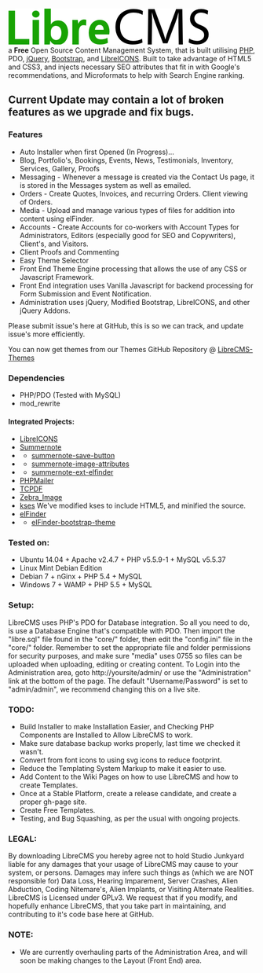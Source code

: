 ![Libr8](core/images/librecms.png)  
a **Free** Open Source Content Management System, that is built utilising [PHP](http://php.net/), PDO, [jQuery](http://jquery.com/), [Bootstrap](http://getbootstrap.com/), and [LibreICONS](https://github.com/StudioJunkyard/LibreICONS). Built to take advantage of HTML5 and CSS3, and injects necessary SEO attributes that fit in with Google's recommendations, and Microformats to help with Search Engine ranking.

## Current Update may contain a lot of broken features as we upgrade and fix bugs.

### Features
- Auto Installer when first Opened (In Progress)...
- Blog, Portfolio's, Bookings, Events, News, Testimonials, Inventory, Services, Gallery, Proofs
- Messaging - Whenever a message is created via the Contact Us page, it is stored in the Messages system as well as emailed.
- Orders - Create Quotes, Invoices, and recurring Orders. Client viewing of Orders.
- Media - Upload and manage various types of files for addition into content using elFinder.
- Accounts - Create Accounts for co-workers with Account Types for Administrators, Editors (especially good for SEO and Copywriters), Client's, and Visitors.
- Client Proofs and Commenting
- Easy Theme Selector
- Front End Theme Engine processing that allows the use of any CSS or Javascript Framework.
- Front End integration uses Vanilla Javascript for backend processing for Form Submission and Event Notification.
- Administration uses jQuery, Modified Bootstrap, LibreICONS, and other jQuery Addons.

Please submit issue's here at GitHub, this is so we can track, and update issue's more efficiently.

You can now get themes from our Themes GitHub Repository @ [LibreCMS-Themes](https://github.com/StudioJunkyard/LibreCMS-themes)

### Dependencies
- PHP/PDO (Tested with MySQL)
- mod_rewrite

#### Integrated Projects:
- [LibreICONS](https://github.com/StudioJunkyard/LibreICONS)
- [Summernote](https://github.com/summernote/summernote)
- - [summernote-save-button](https://github.com/StudioJunkyard/summernote-save-button)
- - [summernote-image-attributes](https://github.com/StudioJunkyard/summernote-image-attributes)
- - [summernote-ext-elfinder](https://github.com/semplon/summernote-ext-elfinder)
- [PHPMailer](https://github.com/PHPMailer/PHPMailer)
- [TCPDF](http://www.tcpdf.org/)
- [Zebra_Image](https://github.com/stefangabos/Zebra_Image)
- [kses]() We've modified kses to include HTML5, and minified the source.
- [elFinder](https://github.com/Studio-42/elFinder)
- - [elFinder-bootstrap-theme](https://github.com/StudioJunkyard/elfinder-bootstrap-theme)

### Tested on:
- Ubuntu 14.04 + Apache v2.4.7 + PHP v5.5.9-1 + MySQL v5.5.37
- Linux Mint Debian Edition
- Debian 7 + nGinx + PHP 5.4 + MySQL
- Windows 7 + WAMP + PHP 5.5 + MySQL

### Setup:
LibreCMS uses PHP's PDO for Database integration. So all you need to do, is use a Database Engine that's compatible with PDO. Then import the "libre.sql" file found in the "core/" folder, then edit the "config.ini" file in the "core/" folder.
Remember to set the appropriate file and folder permissions for security purposes, and make sure "media" uses 0755 so files can be uploaded when uploading, editing or creating content.
To Login into the Administration area, goto http://yoursite/admin/ or use the "Administration" link at the bottom of the page. The default "Username/Password" is set to "admin/admin", we recommend changing this on a live site.

### TODO:
- Build Installer to make Installation Easier, and Checking PHP Components are Installed to Allow LibreCMS to work.
- Make sure database backup works properly, last time we checked it wasn't.
- Convert from font icons to using svg icons to reduce footprint.
- Reduce the Templating System Markup to make it easier to use.
- Add Content to the Wiki Pages on how to use LibreCMS and how to create Templates.
- Once at a Stable Platform, create a release candidate, and create a proper gh-page site.
- Create Free Templates.
- Testing, and Bug Squashing, as per the usual with ongoing projects.

### LEGAL:
By downloading LibreCMS you hereby agree not to hold Studio Junkyard liable for any damages that your usage of LibreCMS may cause to your system, or persons. Damages may infere such things as (which we are NOT responsible for) Data Loss, Hearing Imparement, Server Crashes, Alien Abduction, Coding Nitemare's, Alien Implants, or Visiting Alternate Realities. LibreCMS is Licensed under GPLv3. We request that if you modify, and hopefully enhance LibreCMS, that you take part in maintaining, and contributing to it's code base here at GitHub.

### NOTE:
- We are currently overhauling parts of the Administration Area, and will soon be making changes to the Layout (Front End) area.
